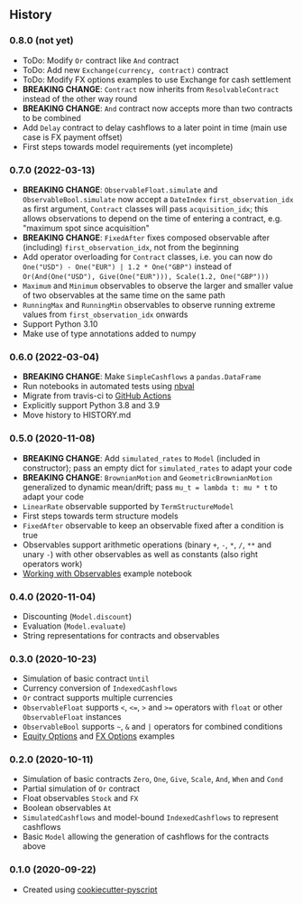 ## History

### 0.8.0 (not yet)
* ToDo: Modify `Or` contract like `And` contract
* ToDo: Add new `Exchange(currency, contract)` contract
* ToDo: Modify FX options examples to use Exchange for cash settlement
* **BREAKING CHANGE**: `Contract` now inherits from `ResolvableContract` instead of the other way round
* **BREAKING CHANGE**: `And` contract now accepts more than two contracts to be combined
* Add `Delay` contract to delay cashflows to a later point in time (main use case is FX payment offset)
* First steps towards model requirements (yet incomplete)

### 0.7.0 (2022-03-13)
* **BREAKING CHANGE**: `ObservableFloat.simulate` and `ObservableBool.simulate` now accept a `DateIndex` `first_observation_idx` as first argument, `Contract` classes will pass `acquisition_idx`; this allows observations to depend on the time of entering a contract, e.g. "maximum spot since acquisition"
* **BREAKING CHANGE**: `FixedAfter` fixes composed observable after (including) `first_observation_idx`, not from the beginning
* Add operator overloading for `Contract` classes, i.e. you can now do `One("USD") - One("EUR") | 1.2 * One("GBP")` instead of `Or(And(One("USD"), Give(One("EUR"))), Scale(1.2, One("GBP")))`
* `Maximum` and `Minimum` observables to observe the larger and smaller value of two observables at the same time on the same path
* `RunningMax` and `RunningMin` observables to observe running extreme values from `first_observation_idx` onwards
* Support Python 3.10
* Make use of type annotations added to numpy

### 0.6.0 (2022-03-04)

* **BREAKING CHANGE**: Make `SimpleCashflows` a `pandas.DataFrame`
* Run notebooks in automated tests using [nbval](https://github.com/computationalmodelling/nbval)
* Migrate from travis-ci to [GitHub Actions](https://github.com/luphord/monte-carlo-contracts/actions)
* Explicitly support Python 3.8 and 3.9
* Move history to HISTORY.md

### 0.5.0 (2020-11-08)

* **BREAKING CHANGE**: Add `simulated_rates` to `Model` (included in constructor);
  pass an empty dict for `simulated_rates` to adapt your code
* **BREAKING CHANGE**: `BrownianMotion` and `GeometricBrownianMotion` generalized to
  dynamic mean/drift; pass `mu_t = lambda t: mu * t` to adapt your code
* `LinearRate` observable supported by `TermStructureModel`
* First steps towards term structure models
* `FixedAfter` observable to keep an observable fixed after a condition is true
* Observables support arithmetic operations (binary `+`, `-`, `*`, `/`, `**` and unary `-`)
  with other observables as well as constants (also right operators work)
* [Working with Observables](examples/Observables.ipynb) example notebook

### 0.4.0 (2020-11-04)

* Discounting (`Model.discount`)
* Evaluation (`Model.evaluate`)
* String representations for contracts and observables

### 0.3.0 (2020-10-23)
* Simulation of basic contract `Until`
* Currency conversion of `IndexedCashflows`
* `Or` contract supports multiple currencies
* `ObservableFloat` supports `<`, `<=`, `>` and `>=` operators with `float` or other `ObservableFloat` instances
* `ObservableBool` supports `~`, `&` and `|` operators for combined conditions
* [Equity Options](examples/Equity%20Options.ipynb) and [FX Options](examples/FX%20Options.ipynb) examples

### 0.2.0 (2020-10-11)
* Simulation of basic contracts `Zero`, `One`, `Give`, `Scale`, `And`, `When` and `Cond`
* Partial simulation of `Or` contract
* Float observables `Stock` and `FX`
* Boolean observables `At`
* `SimulatedCashflows` and model-bound `IndexedCashflows` to represent cashflows
* Basic `Model` allowing the generation of cashflows for the contracts above

### 0.1.0 (2020-09-22)
* Created using [cookiecutter-pyscript](https://github.com/luphord/cookiecutter-pyscript)